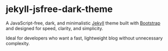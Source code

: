# jekyll-jsfree-dark-theme


A JavaScript-free, dark, and minimalistic [Jekyll](https://jekyllrb.com) theme built with [Bootstrap](https://getbootstrap.com) and designed for speed, clarity, and simplicity. 

Ideal for developers who want a fast, lightweight blog without unnecessary complexity.

